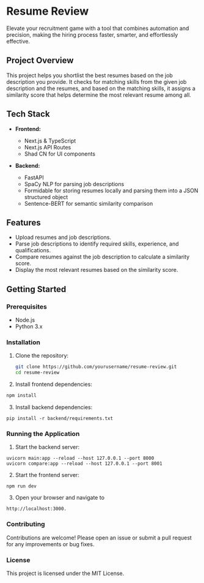 # Resume Review

Elevate your recruitment game with a tool that combines automation and precision, making the hiring process faster, smarter, and effortlessly effective.

## Project Overview

This project helps you shortlist the best resumes based on the job description you provide. It checks for matching skills from the given job description and the resumes, and based on the matching skills, it assigns a similarity score that helps determine the most relevant resume among all.

## Tech Stack

- **Frontend:**

  - Next.js & TypeScript
  - Next.js API Routes
  - Shad CN for UI components

- **Backend:**
  - FastAPI
  - SpaCy NLP for parsing job descriptions
  - Formidable for storing resumes locally and parsing them into a JSON structured object
  - Sentence-BERT for semantic similarity comparison

## Features

- Upload resumes and job descriptions.
- Parse job descriptions to identify required skills, experience, and qualifications.
- Compare resumes against the job description to calculate a similarity score.
- Display the most relevant resumes based on the similarity score.

## Getting Started

### Prerequisites

- Node.js
- Python 3.x

### Installation

1. Clone the repository:
   ```sh
   git clone https://github.com/yourusername/resume-review.git
   cd resume-review
   ```
2. Install frontend dependencies:

```sh
npm install
```

3. Install backend dependencies:

```
pip install -r backend/requirements.txt
```

### Running the Application

1. Start the backend server:

```
uvicorn main:app --reload --host 127.0.0.1 --port 8000
uvicorn compare:app --reload --host 127.0.0.1 --port 8001
```

2. Start the frontend server:

```
npm run dev
```

3. Open your browser and navigate to

```
http://localhost:3000.
```

### Contributing

Contributions are welcome! Please open an issue or submit a pull request for any improvements or bug fixes.

### License

This project is licensed under the MIT License.
